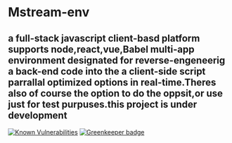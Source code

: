 # Mstream-env
## a full-stack javascript client-basd platform supports node,react,vue,Babel multi-app environment designated for reverse-engeneerig a back-end code into the a client-side script parrallal optimized options in real-time.Theres also of course the option to do the oppsit,or use just for test purpuses.this project is under development ##
[![Known Vulnerabilities](https://snyk.io/package/npm/snyk/badge.svg)](https://snyk.io/package/npm/snyk) [![Greenkeeper badge](https://badges.greenkeeper.io/adamkeinan/Metro-Desktop.svg)](https://greenkeeper.io/)

